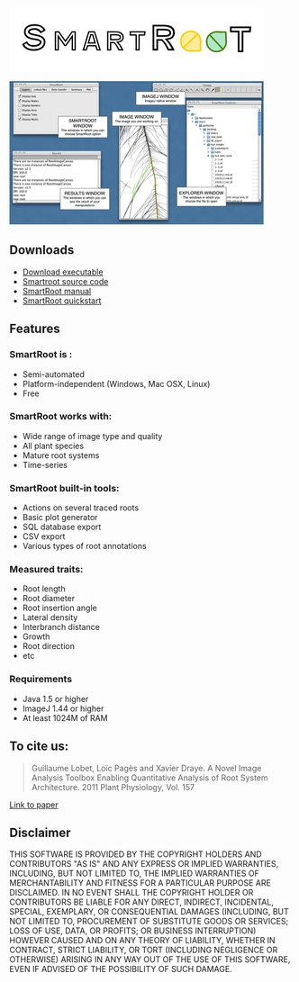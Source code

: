 
![logo](https://raw.githubusercontent.com/SmartRoot/SmartRoot-Installation/master/img/smartroot.jpg)


![screenshots](https://github.com/SmartRoot/SmartRoot-Installation/raw/master/img/smartroot1.jpg)

## Downloads

- [Download executable](https://github.com/SmartRoot/SmartRoot-Installation/raw/master/SmartRoot.zip)
- [Smartroot source code](https://github.com/SmartRoot/SmartRoot)
- [SmartRoot manual](https://github.com/SmartRoot/SmartRoot-Installation/raw/master/SmartRoot%20User%20Guide.pdf)
- [SmartRoot quickstart](https://github.com/SmartRoot/SmartRoot-Installation/raw/master/Quick%20Start%20SmartRoot.pdf)


## Features

### SmartRoot is :

- Semi-automated
- Platform-independent (Windows, Mac OSX, Linux)
- Free

### SmartRoot works with:

- Wide range of image type and quality
- All plant species
- Mature root systems
- Time-series 

### SmartRoot built-in tools:

- Actions on several traced roots
- Basic plot generator
- SQL database export
- CSV export
- Various types of root annotations

### Measured traits:

- Root length
- Root diameter
- Root insertion angle
- Lateral density
- Interbranch distance
- Growth
- Root direction
- etc
 

### Requirements

- Java 1.5 or higher
- ImageJ 1.44 or higher
- At least 1024M of RAM 




## To cite us:

>Guillaume Lobet, Loïc Pagès and Xavier Draye. A Novel Image Analysis Toolbox Enabling Quantitative Analysis of Root System Architecture. 2011 Plant Physiology, Vol. 157

[Link to paper](http://dx.doi.org/10.1104/pp.111.179895)

## Disclaimer

THIS SOFTWARE IS PROVIDED BY THE COPYRIGHT HOLDERS AND CONTRIBUTORS "AS IS" AND ANY EXPRESS OR IMPLIED WARRANTIES, INCLUDING, BUT NOT LIMITED TO, THE IMPLIED WARRANTIES OF MERCHANTABILITY AND FITNESS FOR A PARTICULAR PURPOSE ARE DISCLAIMED. IN NO EVENT SHALL THE COPYRIGHT HOLDER OR CONTRIBUTORS BE LIABLE FOR ANY DIRECT, INDIRECT, INCIDENTAL, SPECIAL, EXEMPLARY, OR CONSEQUENTIAL DAMAGES (INCLUDING, BUT NOT LIMITED TO, PROCUREMENT OF SUBSTITUTE GOODS OR SERVICES; LOSS OF USE, DATA, OR PROFITS; OR BUSINESS INTERRUPTION) HOWEVER CAUSED AND ON ANY THEORY OF LIABILITY, WHETHER IN CONTRACT, STRICT LIABILITY, OR TORT (INCLUDING NEGLIGENCE OR OTHERWISE) ARISING IN ANY WAY OUT OF THE USE OF THIS SOFTWARE, EVEN IF ADVISED OF THE POSSIBILITY OF SUCH DAMAGE.
